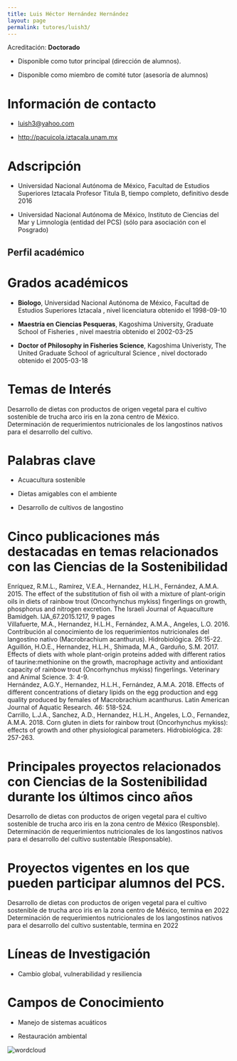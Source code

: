 ```yaml
---
title: Luis Héctor Hernández Hernández
layout: page
permalink: tutores/luish3/
---
```


Acreditación: **Doctorado**


 - Disponible como tutor principal (dirección de alumnos).


 - Disponible como miembro de comité tutor (asesoría de alumnos)





# Información de contacto

 - <luish3@yahoo.com>


 - <a href="http://pacuicola.iztacala.unam.mx" rel="nofollow">http://pacuicola.iztacala.unam.mx</a>




# Adscripción


 - Universidad Nacional Autónoma de México, Facultad de Estudios Superiores Iztacala     Profesor Titula B, tiempo completo, definitivo desde 2016
 

 - Universidad Nacional Autónoma de México, Instituto de Ciencias del Mar y Limnología (entidad del PCS) (sólo para asociación con el Posgrado)  





## Perfil académico


# Grados académicos


 - **Biologo**, Universidad Nacional Autónoma de México, Facultad de Estudios Superiores Iztacala , nivel licenciatura obtenido el 1998-09-10

 - **Maestría en Ciencias Pesqueras**, Kagoshima University, Graduate School of Fisheries , nivel maestria obtenido el 2002-03-25

 - **Doctor of Philosophy in Fisheries Science**, Kagoshima Univeristy, The United Graduate School of agricultural Science , nivel doctorado obtenido el 2005-03-18




# Temas de Interés

Desarrollo de dietas con productos de origen vegetal para el cultivo sostenible de trucha arco iris en la zona centro de México.  
Determinación de requerimientos nutricionales de los langostinos nativos para el desarrollo del cultivo.



# Palabras clave


 - Acuacultura sostenible

 - Dietas amigables con el ambiente

 - Desarrollo de cultivos de langostino




# Cinco publicaciones más destacadas en temas relacionados con las Ciencias de la Sostenibilidad

Enríquez, R.M.L., Ramírez, V.E.A., Hernandez, H.L.H., Fernández, A.M.A. 2015. The effect of the substitution of fish oil with a mixture of plant-origin oils in diets of rainbow trout (Oncorhynchus mykiss) fingerlings on growth, phosphorus and nitrogen excretion. The Israeli Journal of Aquaculture Bamidgeh. IJA_67.2015.1217, 9 pages<br />Villafuerte, M.A., Hernandez, H.L.H., Fernández, A.M.A., Angeles, L.O. 2016. Contribución al conocimiento de los requerimientos nutricionales del langostino nativo (Macrobrachium acanthurus). Hidrobiológica. 26:15-22.<br />Aguillón, H.O.E., Hernandez, H.L.H., Shimada, M.A., Garduño, S.M. 2017. Effects of diets with whole plant-origin proteins added with different ratios of taurine:methionine on the growth, macrophage activity and antioxidant capacity of rainbow trout (Oncorhynchus mykiss) fingerlings. Veterinary and Animal Science. 3: 4-9. <br />Hernández, A.G.Y., Hernandez, H.L.H., Fernández, A.M.A. 2018. Effects of different concentrations of dietary lipids on the egg production and egg quality produced by females of Macrobrachium acanthurus. Latin American Journal of Aquatic Research. 46: 518-524. <br />Carrillo, L.J.A., Sanchez, A.D., Hernandez, H.L.H., Angeles, L.O., Fernandez, A.M.A. 2018. Corn gluten in diets for rainbow trout (Oncorhynchus mykiss): effects of growth and other physiological parameters. Hidrobiológica. 28: 257-263.




# Principales proyectos relacionados con Ciencias de la Sostenibilidad durante los últimos cinco años

Desarrollo de dietas con productos de origen vegetal para el cultivo sostenible de trucha arco iris en la zona centro de México (Responsble).  <br />Determinación de requerimientos nutricionales de los langostinos nativos para el desarrollo del cultivo sustentable (Responsable). 




# Proyectos vigentes en los que pueden participar alumnos del PCS.

Desarrollo de dietas con productos de origen vegetal para el cultivo sostenible de trucha arco iris en la zona centro de México, termina en 2022  <br />Determinación de requerimientos nutricionales de los langostinos nativos para el desarrollo del cultivo sustentable, termina en 2022




# Líneas de Investigación


 - Cambio global, vulnerabilidad y resiliencia





# Campos de Conocimiento

 - Manejo de sistemas acuáticos

 - Restauración ambiental



![wordcloud](https://sostenibilidad.posgrado.unam.mx/media/perfil-academico/214/wordcloud.png)
